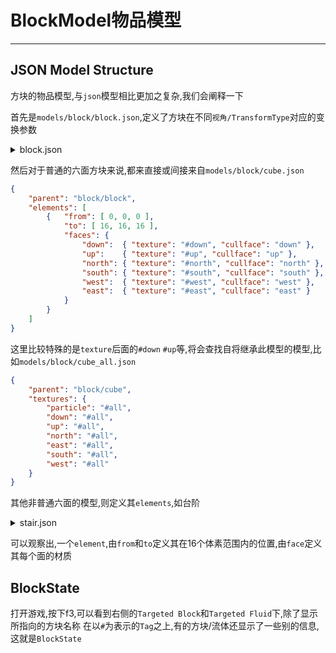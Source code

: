 # BlockModel物品模型  

---

## JSON Model Structure  

方块的物品模型,与`json`模型相比更加之复杂,我们会阐释一下  

首先是`models/block/block.json`,定义了方块在不同`视角/TransformType`对应的变换参数

<details>
<summary>block.json</summary>

```json
{
    "gui_light": "side",
    "display": {
        "gui": {
            "rotation": [ 30, 225, 0 ],
            "translation": [ 0, 0, 0],
            "scale":[ 0.625, 0.625, 0.625 ]
        },
        "ground": {
            "rotation": [ 0, 0, 0 ],
            "translation": [ 0, 3, 0],
            "scale":[ 0.25, 0.25, 0.25 ]
        },
        "fixed": {
            "rotation": [ 0, 0, 0 ],
            "translation": [ 0, 0, 0],
            "scale":[ 0.5, 0.5, 0.5 ]
        },
        "thirdperson_righthand": {
            "rotation": [ 75, 45, 0 ],
            "translation": [ 0, 2.5, 0],
            "scale": [ 0.375, 0.375, 0.375 ]
        },
        "firstperson_righthand": {
            "rotation": [ 0, 45, 0 ],
            "translation": [ 0, 0, 0 ],
            "scale": [ 0.40, 0.40, 0.40 ]
        },
        "firstperson_lefthand": {
            "rotation": [ 0, 225, 0 ],
            "translation": [ 0, 0, 0 ],
            "scale": [ 0.40, 0.40, 0.40 ]
        }
    }
}

```

</details>

然后对于普通的六面方块来说,都来直接或间接来自`models/block/cube.json`  

```json
{
    "parent": "block/block",
    "elements": [
        {   "from": [ 0, 0, 0 ],
            "to": [ 16, 16, 16 ],
            "faces": {
                "down":  { "texture": "#down", "cullface": "down" },
                "up":    { "texture": "#up", "cullface": "up" },
                "north": { "texture": "#north", "cullface": "north" },
                "south": { "texture": "#south", "cullface": "south" },
                "west":  { "texture": "#west", "cullface": "west" },
                "east":  { "texture": "#east", "cullface": "east" }
            }
        }
    ]
}
```

这里比较特殊的是`texture`后面的`#down` `#up`等,将会查找自将继承此模型的模型,比如`models/block/cube_all.json`  

```json
{
    "parent": "block/cube",
    "textures": {
        "particle": "#all",
        "down": "#all",
        "up": "#all",
        "north": "#all",
        "east": "#all",
        "south": "#all",
        "west": "#all"
    }
}
```

其他非普通六面的模型,则定义其`elements`,如台阶  

<details>
<summary>stair.json</summary>

```json
{   "parent": "block/block",
    "display": {
        "gui": {
            "rotation": [ 30, 135, 0 ],
            "translation": [ 0, 0, 0],
            "scale":[ 0.625, 0.625, 0.625 ]
        },
        "head": {
            "rotation": [ 0, -90, 0 ],
            "translation": [ 0, 0, 0 ],
            "scale": [ 1, 1, 1 ]
        },
        "thirdperson_lefthand": {
            "rotation": [ 75, -135, 0 ],
            "translation": [ 0, 2.5, 0],
            "scale": [ 0.375, 0.375, 0.375 ]
        }
    },
    "textures": {
        "particle": "#side"
    },
    "elements": [
        {   "from": [ 0, 0, 0 ],
            "to": [ 16, 8, 16 ],
            "faces": {
                "down":  { "uv": [ 0, 0, 16, 16 ], "texture": "#bottom", "cullface": "down" },
                "up":    { "uv": [ 0, 0, 16, 16 ], "texture": "#top" },
                "north": { "uv": [ 0, 8, 16, 16 ], "texture": "#side", "cullface": "north" },
                "south": { "uv": [ 0, 8, 16, 16 ], "texture": "#side", "cullface": "south" },
                "west":  { "uv": [ 0, 8, 16, 16 ], "texture": "#side", "cullface": "west" },
                "east":  { "uv": [ 0, 8, 16, 16 ], "texture": "#side", "cullface": "east" }
            }
        },
        {   "from": [ 8, 8, 0 ],
            "to": [ 16, 16, 16 ],
            "faces": {
                "up":    { "uv": [ 8, 0, 16, 16 ], "texture": "#top", "cullface": "up" },
                "north": { "uv": [ 0, 0,  8,  8 ], "texture": "#side", "cullface": "north" },
                "south": { "uv": [ 8, 0, 16,  8 ], "texture": "#side", "cullface": "south" },
                "west":  { "uv": [ 0, 0, 16,  8 ], "texture": "#side" },
                "east":  { "uv": [ 0, 0, 16,  8 ], "texture": "#side", "cullface": "east" }
            }
        }
    ]
}

```

</details>

可以观察出,一个`element`,由`from`和`to`定义其在16个体素范围内的位置,由`face`定义其每个面的材质  

## BlockState

打开游戏,按下f3,可以看到右侧的`Targeted Block`和`Targeted Fluid`下,除了显示所指向的方块名称
在以`#`为表示的`Tag`之上,有的方块/流体还显示了一些别的信息,这就是`BlockState`  

